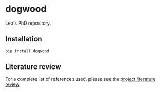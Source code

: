 # dogwood

Leo's PhD repository.

## Installation

```bash
pip install dogwood
```

## Literature review

For a complete list of references used, please see the [project literature review](literature/README.md).
